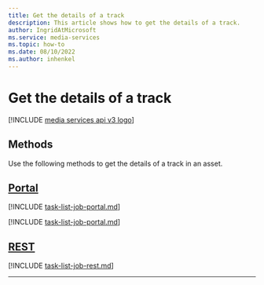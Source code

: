 ```yaml
---
title: Get the details of a track
description: This article shows how to get the details of a track.
author: IngridAtMicrosoft
ms.service: media-services
ms.topic: how-to
ms.date: 08/10/2022
ms.author: inhenkel
---
```


# Get the details of a track

[!INCLUDE [media services api v3 logo](./includes/v3-hr.md)]

<!--[!INCLUDE [term-job.md](./includes/term-job.md)]-->

## Methods

Use the following methods to get the details of a track in an asset.

## [Portal](#tab/portal/)

[!INCLUDE [task-list-job-portal.md](includes/task-list-tracks-portal.md)]

[!INCLUDE [task-list-job-portal.md](includes/task-get-tracks-portal.md)]

## [REST](#tab/rest/)

[!INCLUDE [task-list-job-rest.md](includes/task-get-track-rest.md)]

---
